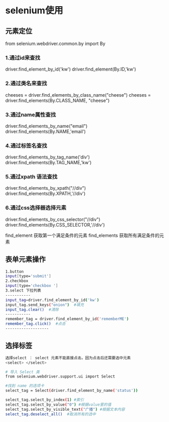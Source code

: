 # selenium使用

## 元素定位

from selenium.webdriver.common.by import By

### 1.通过id来查找

driver.find_element_by_id('kw')
driver.find_element(By.ID,'kw')

### 2.通过类名来查找

cheeses = driver.find_elements_by_class_name("cheese")
cheeses = driver.find_elements(By.CLASS_NAME, "cheese")

### 3.通过name属性查找

driver.find_elements_by_name("email")
driver.find_elements(By.NAME,'email')

### 4.通过标签名查找

driver.find_elements_by_tag_name('div')
driver.find_elements(By.TAG_NAME,'kw')

### 5.通过xpath 语法查找

driver.find_elements_by_xpath("//div")
driver.find_elements(By.XPATH,'//div')

### 6.通过css选择器选择元素

driver.find_elements_by_css_selector("//div")
driver.find_elements(By.CSS_SELECTOR,'//div')

find_element  获取第一个满足条件的元素
find_elements 获取所有满足条件的元素

## 表单元素操作

```bash
1.button 
input[type='submit']
2.checkbox  
input[type='checkbox ']
3.select 下拉列表
-----------
input_tag=driver.find_element_by_id('kw')
input_tag.send_keys("onion")  #填充
input_tag.clear()  #清除
-----------
remember_tag = driver.find_element_by_id('rememberME')
remember_tag.click()  #点击 
-------------------
```

## 选择标签

```bash
选择select ： select 元素不能直接点击。因为点击后还需要选中元素
<select> </select>

# 导入 Select 类
from selenium.webdriver.support.ui import Select

#找到 name 的选项卡
select_tag = Select(driver.find_element_by_name('status'))

select_tag.select_by_index(1) #索引
select_tag.select_by_value("0") #根据value里的值
select_tag.select_by_visible_text("广播") #根据文本内容
select_tag.deselect_all()  #取消所有的选中
 ```
